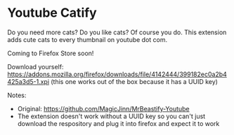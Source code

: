# Youtube Catify

Do you need more cats? Do you like cats? Of course you do. This extension adds cute cats to every thumbnail on youtube dot com.

Coming to Firefox Store soon!

Download yourself: https://addons.mozilla.org/firefox/downloads/file/4142444/399182ec0a2b4425a3d5-1.xpi 
(this one works out of the box because it has a UUID key)

Notes:
* Original: https://github.com/MagicJinn/MrBeastify-Youtube
* The extension doesn't work without a UUID key so you can't just download the respository and plug it into firefox and expect it to work
